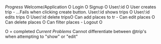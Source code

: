 *Progress*
Welcome/Application  O
Login                O
Signup               O
User/:id             O
User creates trip    -  ...Fails when clicking create button.
User/:id shows trips O
User/:id edits trips O
User/:id delete tripsO
Can add places to tr -
Can edit places      O
Can delete places    O
Can filter places    -
Logout               O

O = completed
*Current Problems*
Cannot differentiate between @trip's when attempting to "show" or "edit"
